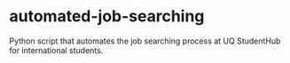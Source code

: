 # automated-job-searching
Python script that automates the job searching process at UQ StudentHub for international students.

